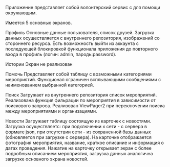 Приложение представляет собой волонтерский сервис с для помощи окружающим.

Имеется 5 основных экранов.

Профиль
Основные данные пользователя, список друзей. Загрузка данных осуществляется с внутреннего репозитория, изображений со стороннего ресурса.
Есть возможность выйти из аккаунта с последующей блокировкой функционала приложения до повторного входа в профиль (логин: admin, пародь:password).

Истории
Экран не реализован

Помочь
Представляет собой таблицу с возможными категориями мероприятий. Функционал ограничен всплывающими сообщениями с наименованием выбранной категорией.

Поиск
Загружает из внутреннего репозитория список мероприятий. Реализована функция фильрации по мероприятия в зависимости от поискового запроса. 
Реализован ViewPager2 при переключении поиска между мероприятиями и организациями.

Новости
Загружает таблицу состоящую из карточек с новостями. 
Загрузка осуществляетс: при подключении к сети - с сервера в формате json, при отсутствии сети - из сохраненной базы данных (обновляется при загрузке с сервера).
На карточке отображается фотография мероприятия, название, краткое описание и информация о датах проведения.
Нажатие на карточку открывает экран с более подробным описанием мероприятия, загрузка данных аналогична загрузке основного экрана новостей.
